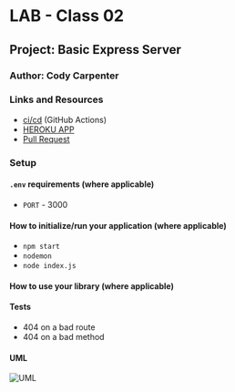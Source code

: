 # LAB - Class 02

## Project: Basic Express Server

### Author: Cody Carpenter

### Links and Resources

- [ci/cd](https://github.com/CallMeCody/basic-express-server/actions) (GitHub Actions)
- [HEROKU APP](https://basic-api-server-lab-03.herokuapp.com)
- [Pull Request](https://github.com/CallMeCody/basic-api-server/pull/3)

### Setup

#### `.env` requirements (where applicable)

- `PORT` - 3000

#### How to initialize/run your application (where applicable)

- `npm start`
- `nodemon`
- `node index.js`

#### How to use your library (where applicable)

#### Tests

- 404 on a bad route
- 404 on a bad method

#### UML

![UML]()
